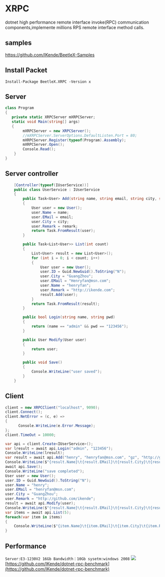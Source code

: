 # XRPC
dotnet high performance remote interface invoke(RPC) communication components,implemente millions RPS remote interface method calls.
## samples
https://github.com/IKende/BeetleX-Samples

## Install Packet
``` 
Install-Package BeetleX.XRPC -Version x
```
## Server
``` csharp
class Program
{
   private static XRPCServer mXRPCServer;
   static void Main(string[] args)
   {
        mXRPCServer = new XRPCServer();
        //mXRPCServer.ServerOptions.DefaultListen.Port = 80;
        mXRPCServer.Register(typeof(Program).Assembly);
        mXRPCServer.Open();
        Console.Read();
    }
}
```
## Server controller
``` csharp
    [Controller(typeof(IUserService))]
    public class UserService : IUserService
    {
        public Task<User> Add(string name, string email, string city, string remark)
        {
            User user = new User();
            user.Name = name;
            user.EMail = email;
            user.City = city;
            user.Remark = remark;
            return Task.FromResult(user);
        }

        public Task<List<User>> List(int count)
        {
            List<User> result = new List<User>();
            for (int i = 0; i < count; i++)
            {
                User user = new User();
                user.ID = Guid.NewGuid().ToString("N");
                user.City = "GuangZhou";
                user.EMail = "Henryfan@msn.com";
                user.Name = "henryfan";
                user.Remark = "http://ikende.com";
                result.Add(user);
            }
            return Task.FromResult(result);
        }

        public bool Login(string name, string pwd)
        {
            return (name == "admin" && pwd == "123456");
        }

        public User Modify(User user)
        {
            return user;
        }

        public void Save()
        {
            Console.WriteLine("user saved");
        }
    }
```
## Client
``` csharp
client = new XRPCClient("localhost", 9090);
client.Connect();
client.NetError = (c, e) =>
{
      Console.WriteLine(e.Error.Message);
};
client.TimeOut = 10000;
```
``` csharp
var api = client.Create<IUserService>();
var lresult = await api.Login("admin", "123456");
Console.WriteLine(lresult);
var result = await api.Add("henry", "henryfan@msn.com", "gz", "http://github.com");
Console.WriteLine($"{result.Name}\t{result.EMail}\t{result.City}\t{result.Remark}");
await api.Save();
Console.WriteLine("save completed");
User user = new User();
user.ID = Guid.NewGuid().ToString("N");
user.Name = "henry";
user.EMail = "henryfan@msn.com";
user.City = "GuangZhou";
user.Remark = "http://github.com/ikende";
result = await api.Modify(user);
Console.WriteLine($"{result.Name}\t{result.EMail}\t{result.City}\t{result.Remark}");
var items = await api.List(5);
foreach(var item in items)
{
    Console.WriteLine($"{item.Name}\t{item.EMail}\t{item.City}\t{item.Remark}");
}
```
## Performance
`
Server:E3-1230V2 16Gb Bandwidth：10Gb sysetm:windows 2008
`
![](https://github.com/IKende/dotnet-rpc-benchmark/raw/master/Result/10G_128C.png?raw=true)
[https://github.com/IKende/dotnet-rpc-benchmark](https://github.com/IKende/dotnet-rpc-benchmark)
